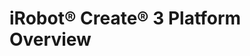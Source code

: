 # iRobot® Create® 3 Platform Overview





[^1]: All trademarks mentioned are the property of their respective owners.